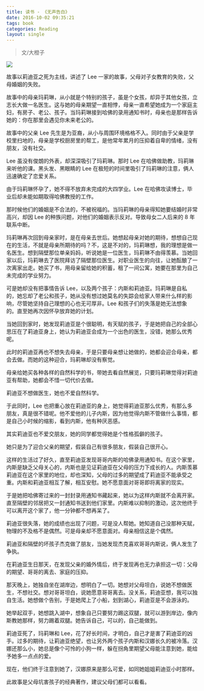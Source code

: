 ```yaml
---
title: 读书 - 《无声告白》
date: 2016-10-02 09:35:21
tags: book
categories: Reading
layout: single
---
```


> 文/大橙子

![](https://tobyqin.github.io/images/never-told-you.jpg)

故事以莉迪亚之死为主线，讲述了 Lee 一家的故事，父母对子女教育的失败，父母婚姻的失败。

<!-- more -->

故事中的母亲玛莉琳，从小就是个特别的孩子，虽是个女孩，却异于其他女孩，立志长大做一名医生。这与她的母亲期望一直相悖，母亲一直希望她成为一个家庭主妇，有房子、老公、孩子。当玛莉琳接到哈佛的录用通知书时，母亲也是那样告诉她的：你在那里会遇见你未来老公的。

故事中的父亲 Lee 先生是为亚裔，从小与周围环境格格不入。同时由于父亲是学校里扫地的，母亲是学校厨房里的帮工，是他常年累月的压抑着自卑的情绪，没有朋友，没有社交。

Lee 虽没有俊朗的外表，却深深吸引了玛莉琳。那时 Lee 在哈佛做助教，玛莉琳来听他的课。黑头发、黑眼睛的 Lee 在极短的时间里吸引了玛莉琳的注意，俩人迅速确定了恋爱关系。

由于玛莉琳怀孕了，她不得不放弃未完成的大四学业。Lee 在哈佛攻读博士，毕业后却未能如期取得哈佛教授的工作。

那时候他们的婚姻是不合法的，不被祝福的。当玛莉琳的母亲得知她要结婚时非常高兴，却因 Lee 的种族问题，对他们的婚姻表示反对。导致母女二人后来的 8 年联系中断。

玛莉琳再次回到母亲家时，是在母亲去世后。她想起母亲对她的期待，想想自己现在的生活，不就是母亲所期待的吗？不，这是不对的，玛莉琳想，我的理想是做一名医生。想到隔壁那位单亲妈妈，听说她是一位医生，玛莉琳不由得羡慕。当她回家以后，玛莉琳去了医院拜访了隔壁那位医生。对职业医生的向往，让她酝酿了一次离家出走。她买了书，用母亲留给她的积蓄，租了一间公寓，她要在那里为自己未完成的学业努力。

可是她却没有把事情告诉 Lee，以及两个孩子：内斯和莉迪亚。玛莉琳是自私的，她忘却了老公和孩子，她从没有想过她莫名的失踪会给家人带来什么样的影响，尽管她坚持自己理想的心也无可厚非。Lee 和孩子们的失落是她无法想象的。直至她再次因怀孕放弃她的计划。

当她回到家时，她发现莉迪亚是个很聪明，有天赋的孩子，于是她把自己的全部心思压在了莉迪亚身上，她认为莉迪亚会成为一个出色的医生，没错，她那么优秀呢。

此时的莉迪亚再也不想失去母亲，于是只要母亲想让她做的，她都会迎合母亲，都会去做。而她的这种迎合，玛莉琳却没有察觉。

母亲给她买各种各样的自然科学的书，带她去看自然展览，只要玛莉琳觉得对莉迪亚有帮助，她都会不惜一切代价去做。

莉迪亚不想做医生，她也不爱自然科学。

于此同时，Lee 也把重心放在莉迪亚的身上，她觉得莉迪亚那么优秀，有那么多朋友，真是很不错呢。他不爱他的儿子内斯，因为他觉得内斯不管做什么事情，都是自己小时候的缩影，看到内斯，他有种厌恶感。

其实莉迪亚也不爱交朋友，她的同学都觉得她是个性格孤僻的孩子。

她只是为了迎合父亲的期望，假装自己有很多朋友，假装自己很开心。

这样的生活过了好久，直至莉迪亚发现哥哥内斯的哈佛录用通知书。在这个家里，内斯是缺乏父母关心的，内斯也是见证莉迪亚在父母的压力下成长的人。内斯羡慕莉迪亚在这个家里的地位，却也深知，父母的过多的期望成了莉迪亚不能承受之重。内斯和莉迪亚相互了解，相互安慰。她不愿意面对哥哥即将离家的现实。

于是她把哈佛寄过来的一封封录用通知书藏起来，她以为这样内斯就不会离开家。直至隔壁的邻居把又一封通知书送到他们家里。内斯难以抑制的激动，这次他终于可以离开这个家了，他一分钟都不想再呆了。

莉迪亚很失落，她的成绩也出现了问题，可是没人帮她。她知道自己没那种天赋，物理的不及格不是偶然。可是母亲却不愿意面对。母亲相信这是个偶然。

莉迪亚和隔壁的坏孩子杰克做了朋友，当她发现杰克喜欢哥哥内斯说，俩人发生了争执。

在莉迪亚生日那天，在发现父亲的婚外情后，终于发现再也无力承担这一切：父母的期望、哥哥的离去、家庭的压抑。

那天晚上，她独自坐在湖岸边，想明白了一切。她想对父母坦白，说她不想做医生，不想社交。想对哥哥坦白，说她愿意哥哥离去。没关系，莉迪亚想，我可以独自生活。她想做个告别，于是她爬上了小船，划到湖心，莉迪亚是不会游泳的。

她举起双手，她想跳入湖中，想象自己只要努力踢这双腿，就可以游到岸边，像内斯教她那样，努力踢着双腿。她告诉自己，可以的，自己能做到。

莉迪亚死了，玛莉琳和 Lee，花了好长时间，才明白，自己才是害了莉迪亚的凶手。过多的期待，让莉迪亚绝望，也让另外两个孩子内斯和汉娜长久的被冷落。汉娜还那么小，她总是像个可怜的小狗一样，躲在拐角里期望父母能注意到她，能给予她多一点点的爱。

现在，他们终于注意到她了，汉娜原来是那么可爱，如同她姐姐莉迪亚小时那样。

此故事是父母坑害孩子的经典著作，建议父母们都可以看看。
